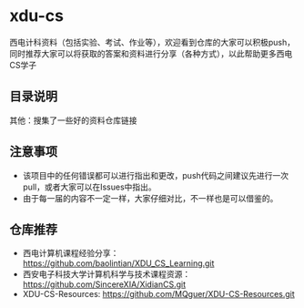 # xdu-cs
西电计科资料（包括实验、考试、作业等），欢迎看到仓库的大家可以积极push，同时推荐大家可以将获取的答案和资料进行分享（各种方式），以此帮助更多西电CS学子
## 目录说明
其他：搜集了一些好的资料仓库链接
## 注意事项
- 该项目中的任何错误都可以进行指出和更改，push代码之间建议先进行一次pull，或者大家可以在Issues中指出。
- 由于每一届的内容不一定一样，大家仔细对比，不一样也是可以借鉴的。
## 仓库推荐
- 西电计算机课程经验分享：https://github.com/baolintian/XDU_CS_Learning.git  
- 西安电子科技大学计算机科学与技术课程资源：https://github.com/SincereXIA/XidianCS.git  
- XDU-CS-Resources: https://github.com/MQguer/XDU-CS-Resources.git  

